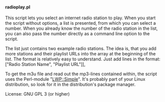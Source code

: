 #### radioplay.pl

This script lets you select an internet radio station to play.
When you start the script without options, a list is presented, from which you can
select a number.
When you already know the number of the radio station in the list, you can also pass the number directly as a command line option to the script.

The list just contains two example radio stations. The idea is, that you add more stations and their
playlist URLs into the array at the beginning of the list. The format is relatively easy to understand.
Just add lines in the format:
    \["Radio Station Name", "Playlist URL"]\],

To get the m3u file and read out the mp3-lines contained within, the script uses the Perl-module "[LWP::Simple](
https://metacpan.org/pod/LWP::Simple)". It's probably part of your Linux distribution, so look for it in the distribution's package manager.

License: GNU GPL 3 (or higher)
